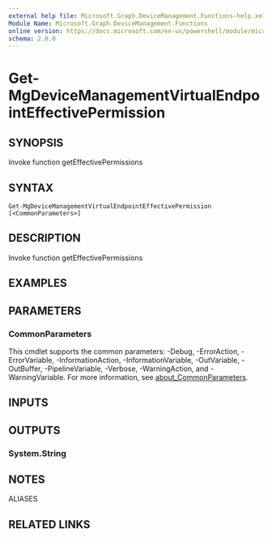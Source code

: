 ```yaml
---
external help file: Microsoft.Graph.DeviceManagement.Functions-help.xml
Module Name: Microsoft.Graph.DeviceManagement.Functions
online version: https://docs.microsoft.com/en-us/powershell/module/microsoft.graph.devicemanagement.functions/get-mgdevicemanagementvirtualendpointeffectivepermission
schema: 2.0.0
---
```


# Get-MgDeviceManagementVirtualEndpointEffectivePermission

## SYNOPSIS
Invoke function getEffectivePermissions

## SYNTAX

```
Get-MgDeviceManagementVirtualEndpointEffectivePermission [<CommonParameters>]
```

## DESCRIPTION
Invoke function getEffectivePermissions

## EXAMPLES

## PARAMETERS

### CommonParameters
This cmdlet supports the common parameters: -Debug, -ErrorAction, -ErrorVariable, -InformationAction, -InformationVariable, -OutVariable, -OutBuffer, -PipelineVariable, -Verbose, -WarningAction, and -WarningVariable. For more information, see [about_CommonParameters](http://go.microsoft.com/fwlink/?LinkID=113216).

## INPUTS

## OUTPUTS

### System.String

## NOTES

ALIASES

## RELATED LINKS
